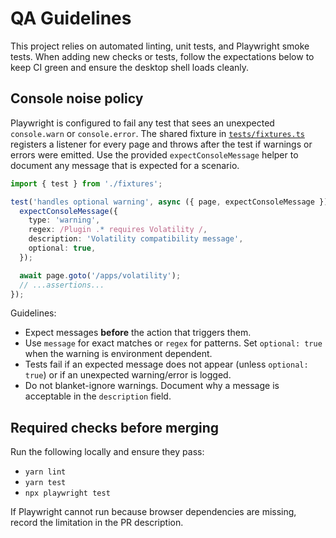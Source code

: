 # QA Guidelines

This project relies on automated linting, unit tests, and Playwright smoke tests. When adding new checks or tests, follow the
expectations below to keep CI green and ensure the desktop shell loads cleanly.

## Console noise policy

Playwright is configured to fail any test that sees an unexpected `console.warn` or `console.error`. The shared fixture in
[`tests/fixtures.ts`](../tests/fixtures.ts) registers a listener for every page and throws after the test if warnings or errors were
emitted. Use the provided `expectConsoleMessage` helper to document any message that is expected for a scenario.

```ts
import { test } from './fixtures';

test('handles optional warning', async ({ page, expectConsoleMessage }) => {
  expectConsoleMessage({
    type: 'warning',
    regex: /Plugin .* requires Volatility /,
    description: 'Volatility compatibility message',
    optional: true,
  });

  await page.goto('/apps/volatility');
  // ...assertions...
});
```

Guidelines:

- Expect messages **before** the action that triggers them.
- Use `message` for exact matches or `regex` for patterns. Set `optional: true` when the warning is environment dependent.
- Tests fail if an expected message does not appear (unless `optional: true`) or if an unexpected warning/error is logged.
- Do not blanket-ignore warnings. Document why a message is acceptable in the `description` field.

## Required checks before merging

Run the following locally and ensure they pass:

- `yarn lint`
- `yarn test`
- `npx playwright test`

If Playwright cannot run because browser dependencies are missing, record the limitation in the PR description.
